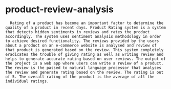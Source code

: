# product-review-analysis
      Rating of a product has become an important factor to determine the quality of a product in recent days. Product Rating system is a system that detects hidden sentiments in reviews and rates the product accordingly. The system uses sentiment analysis methodology in order to achieve desired functionality. The reviews provided by the users about a product on an e-commerce website is analysed and review of that product is generated based on the review. This system completely eradicates the trouble of giving rating as well as writing review and helps to generate accurate rating based on user reviews. The output of the project is a web app where users can write a review of a product. The review is the passed to natural language processor that analyses the review and generate rating based on the review. The rating is out of 5. The overall rating of the product is the average of all the individual ratings.

